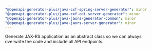 ```yaml
---
"@openapi-generator-plus/java-cxf-spring-server-generator": minor
"@openapi-generator-plus/java-cxf-cdi-server-generator": minor
"@openapi-generator-plus/java-jaxrs-generator-common": minor
"@openapi-generator-plus/java-jaxrs-server-generator": minor
---
```


Generate JAX-RS application as an abstract class so we can always overwrite the code and include all API endpoints.
